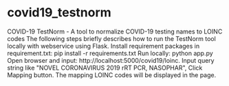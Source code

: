 # covid19_testnorm
COVID-19 TestNorm -  A tool to normalize COVID-19 testing names to LOINC codes
The following steps briefly describes how to run the TestNorm tool locally with webservice using Flask.
Install requirement packages in requirement.txt: pip install -r requirements.txt
Run locally: python app.py
Open browser and input: http://localhost:5000/covid19/loinc.
Input query string like "NOVEL CORONAVIRUS 2019 rRT PCR, NASOPHAR", Click Mapping button.
The mapping LOINC codes will be displayed in the page.

